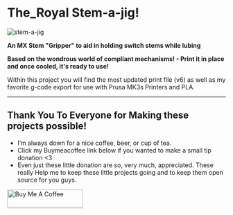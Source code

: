 # The_Royal Stem-a-jig!

![stem-a-jig](https://cdn.discordapp.com/attachments/709765245626744852/712802623379472434/image0.jpg)

 **An MX Stem "Gripper" to aid in holding switch stems while lubing**

 **Based on the wondrous world of compliant mechanisms! - Print it in place and once cooled, it's ready to use!**


Within this project you will find the most updated print file (v6) as well as my favorite g-code export for use with Prusa MK3s Printers and PLA.

 ___

 ## Thank You To Everyone for Making these projects possible!

- I’m always down for a nice coffee, beer, or cup of tea. 
- Click my Buymeacoffee link below if you wanted to make a small tip donation <3
- Even just these little donation are so, very much, appreciated.  These really Help me to keep these little projects going and to keep them open source for you guys. 

<a href="https://www.buymeacoffee.com/xQnlh8tRs" target="_blank"><img src="https://www.buymeacoffee.com/assets/img/custom_images/orange_img.png" alt="Buy Me A Coffee" style="height: 41px !important;width: 174px !important;box-shadow: 0px 3px 2px 0px rgba(190, 190, 190, 0.5) !important;-webkit-box-shadow: 0px 3px 2px 0px rgba(190, 190, 190, 0.5) !important;" ></a>


